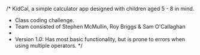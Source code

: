 /* KidCal, a simple calculator app designed with children aged 5 - 8 in mind.
*  Class coding challenge.
*  Team consisted of Stephen McMullin, Roy Briggs & Sam O'Callaghan
*  
*  Version 1.0: Has most basic functionality, but is prone to errors when using multiple operators.
*/
